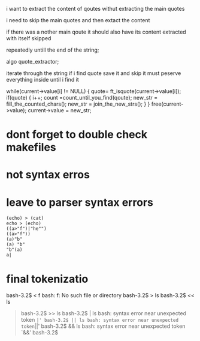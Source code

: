 i want to extract the content of qoutes withut extracting the main quotes

i need to skip the main quotes and then extact the content

if there was a nother main qoute it should also have its content  extracted with itself skipped

repeatedly untill the end of the string;

algo quote_extractor;

iterate through the string
	if i find quote
		save it and skip it
			must peserve everything inside
		until i find it


while(current->value[i] != NULL)
{
	quote= ft_isquote(current->value[i]);
	if(quote)
	{
		i++;
		count =count_until_you_find(qoute);
		new_str = fill_the_counted_chars();
		new_str = join_the_new_strs();
	}
}
		free(current->value);
		current->value = new_str;





































# dont forget to double check makefiles

# not syntax erros

# leave to parser syntax errors

	(echo) > (cat)
 	echo > (echo)
	((a>"f")|"he"")
	((a>"f"))
	(a)"b"
	(a) "b"
	"b"(a)
	a|


# final tokenizatio






bash-3.2$ < f
bash: f: No such file or directory
bash-3.2$ > ls
bash-3.2$ << ls
> bash-3.2$ >> ls
bash-3.2$ | ls
bash: syntax error near unexpected token `|'
bash-3.2$ || ls
bash: syntax error near unexpected token`||'
bash-3.2$ && ls
bash: syntax error near unexpected token `&&'
bash-3.2$
